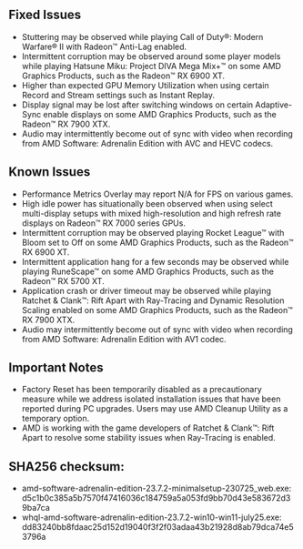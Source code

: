 ## Fixed Issues

* Stuttering may be observed while playing Call of Duty®: Modern Warfare® II with Radeon™ Anti-Lag enabled.
* Intermittent corruption may be observed around some player models while playing Hatsune Miku: Project DIVA Mega Mix+™ on some AMD Graphics Products, such as the Radeon™ RX 6900 XT.
* Higher than expected GPU Memory Utilization when using certain Record and Stream settings such as Instant Replay.
* Display signal may be lost after switching windows on certain Adaptive-Sync enable displays on some AMD Graphics Products, such as the Radeon™ RX 7900 XTX.
* Audio may intermittently become out of sync with video when recording from AMD Software: Adrenalin Edition with AVC and HEVC codecs.

## Known Issues

* Performance Metrics Overlay may report N/A for FPS on various games.
* High idle power has situationally been observed when using select multi-display setups with mixed high-resolution and high refresh rate displays on Radeon™ RX 7000 series GPUs.
* Intermittent corruption may be observed playing Rocket League™ with Bloom set to Off on some AMD Graphics Products, such as the Radeon™ RX 6900 XT.
* Intermittent application hang for a few seconds may be observed while playing RuneScape™ on some AMD Graphics Products, such as the Radeon™ RX 5700 XT.
* Application crash or driver timeout may be observed while playing Ratchet & Clank™: Rift Apart with Ray-Tracing and Dynamic Resolution Scaling enabled on some AMD Graphics Products, such as the Radeon™ RX 7900 XTX.
* Audio may intermittently become out of sync with video when recording from AMD Software: Adrenalin Edition with AV1 codec.

## Important Notes

* Factory Reset has been temporarily disabled as a precautionary measure while we address isolated installation issues that have been reported during PC upgrades. Users may use AMD Cleanup Utility as a temporary option.
* AMD is working with the game developers of Ratchet & Clank™: Rift Apart to resolve some stability issues when Ray-Tracing is enabled.

## SHA256 checksum:

 * amd-software-adrenalin-edition-23.7.2-minimalsetup-230725\_web.exe: d5c1b0c385a5b7570f47416036c184759a5a053fd9bb70d43e583672d39ba7ca
* whql-amd-software-adrenalin-edition-23.7.2-win10-win11-july25.exe: dd83240bb8fdaac25d152d19040f3f2f03adaa43b21928d8ab79dca74e53796a

